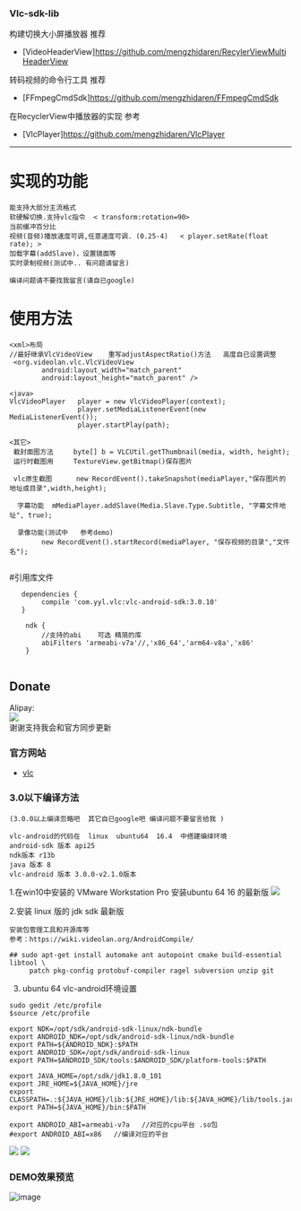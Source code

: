 ### Vlc-sdk-lib

构建切换大小屏播放器  推荐<br>

  * [VideoHeaderView]https://github.com/mengzhidaren/RecylerViewMultiHeaderView <br>

转码视频的命令行工具  推荐<br>

  * [FFmpegCmdSdk]https://github.com/mengzhidaren/FFmpegCmdSdk <br>
  
在RecyclerView中播放器的实现  参考<br>
  * [VlcPlayer]https://github.com/mengzhidaren/VlcPlayer <br>

---

# 实现的功能
```
能支持大部分主流格式
软硬解切换.支持vlc指令  < transform:rotation=90>
当前缓冲百分比 
视频(音频)播放速度可调,任意速度可调. (0.25-4)   < player.setRate(float rate); >
加载字幕(addSlave)，设置镜面等
实时录制视频(测试中.. 有问题请留言)

编译问题请不要找我留言(请自已google)
```
# 使用方法
```
<xml>布局
//最好继承VlcVideoView    重写adjustAspectRatio()方法   高度自已设置调整
 <org.videolan.vlc.VlcVideoView
        android:layout_width="match_parent"
        android:layout_height="match_parent" />
        
<java>
VlcVideoPlayer   player = new VlcVideoPlayer(context);
                 player.setMediaListenerEvent(new MediaListenerEvent());
                 player.startPlay(path);

<其它>
 截封面图方法     byte[] b = VLCUtil.getThumbnail(media, width, height);
 运行时截图用     TextureView.getBitmap()保存图片
 
 vlc原生截图      new RecordEvent().takeSnapshot(mediaPlayer,"保存图片的地址或目录",width,height);
  
  字幕功能  mMediaPlayer.addSlave(Media.Slave.Type.Subtitle, "字幕文件地址", true);
  
  录像功能(测试中   参考demo)
        new RecordEvent().startRecord(mediaPlayer, "保存视频的目录","文件名");
          
```

#引用库文件
```
   dependencies {
        compile 'com.yyl.vlc:vlc-android-sdk:3.0.10'
   }
   
    ndk {
        //支持的abi    可选 精简的库
        abiFilters 'armeabi-v7a'//,'x86_64','arm64-v8a','x86'
    }
         

```

## Donate ##
Alipay:<br>
![](https://raw.githubusercontent.com/mengzhidaren/Vlc-sdk-lib/master/screenshots/yyl.png)
<br>
谢谢支持我会和官方同步更新<br>


### 官方网站 ###
* [vlc](https://www.videolan.org)

### 3.0以下编译方法 ###

```
(3.0.0以上编译忽略吧  其它自已google吧 编译问题不要留言给我 )

vlc-android的代码在  linux  ubuntu64  16.4  中搭建编绎环境
android-sdk 版本 api25
ndk版本 r13b
java 版本 8
vlc-android 版本 3.0.0-v2.1.0版本
```

1.在win10中安装的  VMware Workstation Pro
安装ubuntu 64  16 的最新版
![](https://raw.githubusercontent.com/mengzhidaren/Vlc-sdk-lib/master/screenshots/1.png)

2.安装  linux 版的  jdk   sdk 最新版

```
安装包管理工具和开源库等
参考：https://wiki.videolan.org/AndroidCompile/

## sudo apt-get install automake ant autopoint cmake build-essential libtool \
     patch pkg-config protobuf-compiler ragel subversion unzip git
```
3.  ubuntu 64 vlc-android环境设置
```
sudo gedit /etc/profile
$source /etc/profile

export NDK=/opt/sdk/android-sdk-linux/ndk-bundle
export ANDROID_NDK=/opt/sdk/android-sdk-linux/ndk-bundle
export PATH=${ANDROID_NDK}:$PATH
export ANDROID_SDK=/opt/sdk/android-sdk-linux
export PATH=$ANDROID_SDK/tools:$ANDROID_SDK/platform-tools:$PATH

export JAVA_HOME=/opt/sdk/jdk1.8.0_101
export JRE_HOME=${JAVA_HOME}/jre
export CLASSPATH=.:${JAVA_HOME}/lib:${JRE_HOME}/lib:${JAVA_HOME}/lib/tools.jar
export PATH=${JAVA_HOME}/bin:$PATH

export ANDROID_ABI=armeabi-v7a   //对应的cpu平台 .so包
#export ANDROID_ABI=x86   //编译对应的平台
```

![](https://raw.githubusercontent.com/mengzhidaren/Vlc-sdk-lib/master/screenshots/3.png)
![](https://raw.githubusercontent.com/mengzhidaren/Vlc-sdk-lib/master/screenshots/9.png)


### DEMO效果预览
![image](https://github.com/mengzhidaren/VlcPlayer/blob/master/GIF/j1.gif)
